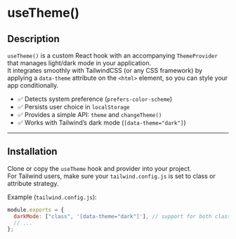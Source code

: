 # useTheme()

## Description
`useTheme()` is a custom React hook with an accompanying `ThemeProvider` that manages light/dark mode in your application.  
It integrates smoothly with TailwindCSS (or any CSS framework) by applying a `data-theme` attribute on the `<html>` element, so you can style your app conditionally.

- ✅ Detects system preference (`prefers-color-scheme`)  
- ✅ Persists user choice in `localStorage`  
- ✅ Provides a simple API: `theme` and `changeTheme()`  
- ✅ Works with Tailwind’s dark mode (`[data-theme="dark"]`)  

---

## Installation
Clone or copy the `useTheme` hook and provider into your project.  
For Tailwind users, make sure your `tailwind.config.js` is set to class or attribute strategy.

Example (`tailwind.config.js`):

```js
module.exports = {
  darkMode: ["class", '[data-theme="dark"]'], // support for both class and data-theme
  // ...
};
